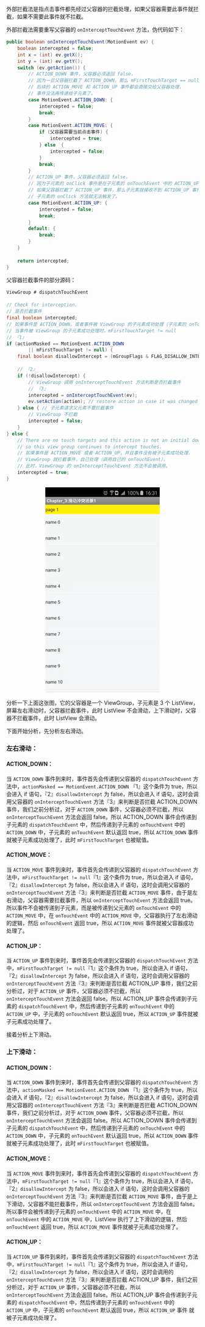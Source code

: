 外部拦截法是指点击事件都先经过父容器的拦截处理，如果父容器需要此事件就拦截，如果不需要此事件就不拦截。

外部拦截法需要重写父容器的 `onInterceptTouchEvent` 方法，伪代码如下：

```java
public boolean onInterceptTouchEvent(MotionEvent ev) {
    boolean intercepted = false;
    int x = (int) ev.getX();
    int y = (int) ev.getY();
    switch (ev.getAction()) {
        // ACTION_DOWN 事件，父容器必须返回 false，
        // 因为一旦父容器拦截了 ACTION_DOWN，那么 mFirstTouchTarget == null，
        // 后续的 ACTION_MOVE 和 ACTION_UP 事件都会直接交给父容器处理，
        // 事件没法再传递给子元素了。
        case MotionEvent.ACTION_DOWN: {
            intercepted = false;
            break;
        }
        case MotionEvent.ACTION_MOVE: {
            if (父容器需要当前点击事件) {
                intercepted = true;
            } else  {
                intercepted = false;
            }
            break;
        }
        // ACTION_UP 事件，父容器必须返回 false，
        // 因为子元素的 onClick 事件是在子元素的 onTouchEvent 中的 ACTION_UP 事件中调用的，
        // 如果父容器拦截了 ACTION_UP 事件，那么子元素就接收不到 ACTION_UP 事件，
        // 子元素的 onClick 方法就无法触发了。
        case MotionEvent.ACTION_UP: {
            intercepted = false;
            break;
        }
        default: {
            break;
        }
    }

    return intercepted;
}
```

父容器拦截事件的部分源码：

```java
ViewGroup # dispatchTouchEvent

// Check for interception.
// 是否拦截事件
final boolean intercepted;
// 如果事件是 ACTION_DOWN，或者事件被 ViewGroup 的子元素成功处理（子元素的 onTouchEvent 返回 true）
// 当事件被 ViewGroup 的子元素成功处理时，mFirstTouchTarget != null
// 『1』
if (actionMasked == MotionEvent.ACTION_DOWN
        || mFirstTouchTarget != null) {
    final boolean disallowIntercept = (mGroupFlags & FLAG_DISALLOW_INTERCEPT) != 0;
    
    // 『2』
    if (!disallowIntercept) {
        // ViewGroup 调用 onInterceptTouchEvent 方法判断是否拦截事件
        // 『3』
        intercepted = onInterceptTouchEvent(ev);
        ev.setAction(action); // restore action in case it was changed
    } else { // 子元素请求父元素不要拦截事件
        // ViewGroup 不拦截
        intercepted = false;
    }
} else {
    // There are no touch targets and this action is not an initial down
    // so this view group continues to intercept touches.
    // 如果事件是 ACTION_MOVE 或者 ACTION_UP，并且事件没有被子元素成功处理，
    // ViewGroup 就拦截事件，自己处理（调用自己的 onTouchEvent），
    // 此时，ViewGroup 的 onInterceptTouchEvent 方法不会被调用。
    intercepted = true;
}
```

<p align="center">
  <img src="image/1.gif">
</p>

分析一下上面这张图，它的父容器是一个 ViewGroup，子元素是 3 个 ListView，屏幕左右滑动时，父容器拦截事件，此时 ListView 不会滑动，上下滑动时，父容器不拦截事件，此时 ListView 会滑动。

下面开始分析，先分析左右滑动。

### 左右滑动： ###

#### ACTION_DOWN： ####

当 `ACTION_DOWN` 事件到来时，事件首先会传递到父容器的 `dispatchTouchEvent` 方法中，`actionMasked == MotionEvent.ACTION_DOWN` 『1』这个条件为 true，所以会进入 if 语句，『2』`disallowIntercept` 为 false，所以会进入 if 语句，这时会调用父容器的 `onInterceptTouchEvent` 方法『3』来判断是否拦截 ACTION_DOWN 事件，我们之前分析过，对于 `ACTION_DOWN` 事件，父容器必须不拦截，所以 `onInterceptTouchEvent` 方法会返回 false。所以 ACTION_DOWN 事件会传递到子元素的 `dispatchTouchEvent` 中，然后传递到子元素的 `onTouchEvent` 中的 `ACTION_DOWN` 中，子元素的 `onTouchEvent` 默认返回 true，所以 `ACTION_DOWN` 事件就被子元素成功处理了，此时 `mFirstTouchTarget` 也被赋值。

#### ACTION_MOVE： ####

当 `ACTION_MOVE` 事件到来时，事件首先会传递到父容器的 `dispatchTouchEvent` 方法中，`mFirstTouchTarget != null`『1』这个条件为 true，所以会进入 if 语句，『2』`disallowIntercept` 为 false，所以会进入 if 语句，这时会调用父容器的 `onInterceptTouchEvent` 方法『3』来判断是否拦截 `ACTION_MOVE` 事件，由于是左右滑动，父容器需要拦截事件，所以 `onInterceptTouchEvent` 方法会返回 true。所以事件不会被传递到子元素，而是被传递到父元素的 `onTouchEvent` 中的 `ACTION_MOVE` 中，在 `onTouchEvent` 中的 `ACTION_MOVE` 中，父容器执行了左右滑动的逻辑，然后 `onTouchEvent` 返回 true，所以 `ACTION_MOVE` 事件就被父容器成功处理了。

#### ACTION_UP： ####

当 `ACTION_UP` 事件到来时，事件首先会传递到父容器的 `dispatchTouchEvent` 方法中，`mFirstTouchTarget != null`『1』这个条件为 true，所以会进入 if 语句，『2』`disallowIntercept` 为 false，所以会进入 if 语句，这时会调用父容器的 `onInterceptTouchEvent` 方法『3』来判断是否拦截 ACTION_UP 事件，我们之前分析过，对于 `ACTION_UP` 事件，父容器必须不拦截，所以 `onInterceptTouchEvent` 方法会返回 false。所以 ACTION_UP 事件会传递到子元素的 `dispatchTouchEvent` 中，然后传递到子元素的 `onTouchEvent` 中的 `ACTION_UP` 中，子元素的 `onTouchEvent` 默认返回 true，所以 `ACTION_UP` 事件就被子元素成功处理了。

接着分析上下滑动。

### 上下滑动： ###

#### ACTION_DOWN： ####

当 `ACTION_DOWN` 事件到来时，事件首先会传递到父容器的 `dispatchTouchEvent` 方法中，`actionMasked == MotionEvent.ACTION_DOWN` 『1』这个条件为 true，所以会进入 if 语句，『2』`disallowIntercept` 为 false，所以会进入 if 语句，这时会调用父容器的 `onInterceptTouchEvent` 方法『3』来判断是否拦截 ACTION_DOWN 事件，我们之前分析过，对于 `ACTION_DOWN` 事件，父容器必须不拦截，所以 `onInterceptTouchEvent` 方法会返回 false。所以 ACTION_DOWN 事件会传递到子元素的 `dispatchTouchEvent` 中，然后传递到子元素的 `onTouchEvent` 中的 `ACTION_DOWN` 中，子元素的 `onTouchEvent` 默认返回 true，所以 `ACTION_DOWN` 事件就被子元素成功处理了，此时 `mFirstTouchTarget` 也被赋值。

#### ACTION_MOVE： ####

当 `ACTION_MOVE` 事件到来时，事件首先会传递到父容器的 `dispatchTouchEvent` 方法中，`mFirstTouchTarget != null`『1』这个条件为 true，所以会进入 if 语句，『2』`disallowIntercept` 为 false，所以会进入 if 语句，这时会调用父容器的 `onInterceptTouchEvent` 方法『3』来判断是否拦截 `ACTION_MOVE` 事件，由于是上下滑动，父容器不能拦截事件，所以 `onInterceptTouchEvent` 方法会返回 false。所以事件会被传递到子元素的 `onTouchEvent` 中的 `ACTION_MOVE` 中，在 `onTouchEvent` 中的 `ACTION_MOVE` 中，ListView 执行了上下滑动的逻辑，然后 `onTouchEvent` 返回 true，所以 `ACTION_MOVE` 事件就被子元素成功处理了。

#### ACTION_UP： ####

当 `ACTION_UP` 事件到来时，事件首先会传递到父容器的 `dispatchTouchEvent` 方法中，`mFirstTouchTarget != null`『1』这个条件为 true，所以会进入 if 语句，『2』`disallowIntercept` 为 false，所以会进入 if 语句，这时会调用的 `onInterceptTouchEvent` 方法『3』来判断是否拦截 ACTION_UP 事件，我们之前分析过，对于 `ACTION_UP` 事件，父容器必须不拦截，所以 `onInterceptTouchEvent` 方法会返回 false。所以 ACTION_UP 事件会传递到子元素的 `dispatchTouchEvent` 中，然后传递到子元素的 `onTouchEvent` 中的 `ACTION_UP` 中，子元素的 `onTouchEvent` 默认返回 true，所以 `ACTION_UP` 事件
就被子元素成功处理了。
